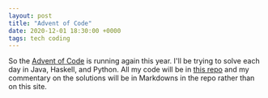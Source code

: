 ```yaml
---
layout: post
title: "Advent of Code"
date: 2020-12-01 18:30:00 +0000
tags: tech coding
---
```


So the [Advent of Code](https://adventofcode.com/) is running again this year. I'll be trying to solve each day in Java, Haskell, and Python. All my code will be in [this repo](https://github.com/markhenrick/adventofcode) and my commentary on the solutions will be in Markdowns in the repo rather than on this site.

<!--more-->
